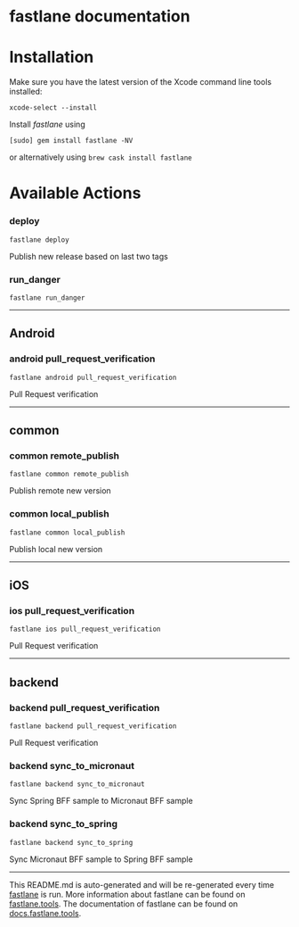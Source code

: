 fastlane documentation
================
# Installation

Make sure you have the latest version of the Xcode command line tools installed:

```
xcode-select --install
```

Install _fastlane_ using
```
[sudo] gem install fastlane -NV
```
or alternatively using `brew cask install fastlane`

# Available Actions
### deploy
```
fastlane deploy
```
Publish new release based on last two tags
### run_danger
```
fastlane run_danger
```


----

## Android
### android pull_request_verification
```
fastlane android pull_request_verification
```
Pull Request verification

----

## common
### common remote_publish
```
fastlane common remote_publish
```
Publish remote new version
### common local_publish
```
fastlane common local_publish
```
Publish local new version

----

## iOS
### ios pull_request_verification
```
fastlane ios pull_request_verification
```
Pull Request verification

----

## backend
### backend pull_request_verification
```
fastlane backend pull_request_verification
```
Pull Request verification
### backend sync_to_micronaut
```
fastlane backend sync_to_micronaut
```
Sync Spring BFF sample to Micronaut BFF sample
### backend sync_to_spring
```
fastlane backend sync_to_spring
```
Sync Micronaut BFF sample to Spring BFF sample

----

This README.md is auto-generated and will be re-generated every time [fastlane](https://fastlane.tools) is run.
More information about fastlane can be found on [fastlane.tools](https://fastlane.tools).
The documentation of fastlane can be found on [docs.fastlane.tools](https://docs.fastlane.tools).